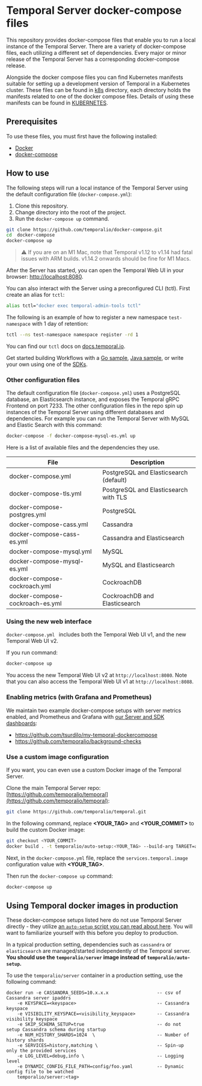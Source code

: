 # Temporal Server docker-compose files

This repository provides docker-compose files that enable you to run a local instance of the Temporal Server.
There are a variety of docker-compose files, each utilizing a different set of dependencies.
Every major or minor release of the Temporal Server has a corresponding docker-compose release.

Alongside the docker compose files you can find Kubernetes manifests suitable for setting up a development version of Temporal in a Kubernetes cluster. These files can be found in [k8s](./k8s) directory, each directory holds the manifests related to one of the docker compose files. Details of using these manifests can be found in [KUBERNETES](./KUBERNETES.md).

## Prerequisites

To use these files, you must first have the following installed:

- [Docker](https://docs.docker.com/engine/installation/)
- [docker-compose](https://docs.docker.com/compose/install/)

## How to use

The following steps will run a local instance of the Temporal Server using the default configuration file (`docker-compose.yml`):

1. Clone this repository.
2. Change directory into the root of the project.
3. Run the `docker-compose up` command.

```bash
git clone https://github.com/temporalio/docker-compose.git
cd  docker-compose
docker-compose up
```

> ⚠️ If you are on an M1 Mac, note that Temporal v1.12 to v1.14 had fatal issues with ARM builds. v1.14.2 onwards should be fine for M1 Macs.

After the Server has started, you can open the Temporal Web UI in your browser: [http://localhost:8080](http://localhost:8080).

You can also interact with the Server using a preconfigured CLI (tctl).
First create an alias for `tctl`:

```bash
alias tctl="docker exec temporal-admin-tools tctl"
```

The following is an example of how to register a new namespace `test-namespace` with 1 day of retention:

```bash
tctl --ns test-namespace namespace register -rd 1
```

You can find our `tctl` docs on [docs.temporal.io](https://docs.temporal.io/docs/system-tools/tctl/).

Get started building Workflows with a [Go sample](https://github.com/temporalio/samples-go), [Java sample](https://github.com/temporalio/samples-java), or write your own using one of the [SDKs](https://docs.temporal.io/docs/sdks-introduction).

### Other configuration files

The default configuration file (`docker-compose.yml`) uses a PostgreSQL database, an Elasticsearch instance, and exposes the Temporal gRPC Frontend on port 7233.
The other configuration files in the repo spin up instances of the Temporal Server using different databases and dependencies.
For example you can run the Temporal Server with MySQL and Elastic Search with this command:

```bash
docker-compose -f docker-compose-mysql-es.yml up
```

Here is a list of available files and the dependencies they use.

| File                               | Description                            |
|------------------------------------| -------------------------------------- |
| docker-compose.yml                 | PostgreSQL and Elasticsearch (default) |
| docker-compose-tls.yml             | PostgreSQL and Elasticsearch with TLS  |
| docker-compose-postgres.yml        | PostgreSQL                             |
| docker-compose-cass.yml            | Cassandra                              |
| docker-compose-cass-es.yml         | Cassandra and Elasticsearch            |
| docker-compose-mysql.yml           | MySQL                                  |
| docker-compose-mysql-es.yml        | MySQL and Elasticsearch                |
| docker-compose-cockroach.yml       | CockroachDB                            |
| docker-compose-cockroach-es.yml    | CockroachDB and Elasticsearch          |

### Using the new web interface

`docker-compose.yml ` includes both the Temporal Web UI v1, and the new Temporal Web UI v2.

If you run command:

```bash
docker-compose up
```

You access the new Temporal Web UI v2 at `http://localhost:8080`.
Note that you can also access the Temporal Web UI v1 at `http://localhost:8088`.

### Enabling metrics (with Grafana and Prometheus)

We maintain two example docker-compose setups with server metrics enabled, and Prometheus and Grafana with [our Server and SDK dashboards](https://github.com/temporalio/dashboards):

- https://github.com/tsurdilo/my-temporal-dockercompose
- https://github.com/temporalio/background-checks

### Use a custom image configuration

If you want, you can even use a custom Docker image of the Temporal Server.

Clone the main Temporal Server repo: [https://github.com/temporalio/temporal](https://github.com/temporalio/temporal):

```bash
git clone https://github.com/temporalio/temporal.git
```

In the following command, replace **<YOUR_TAG>** and **<YOUR_COMMIT>** to build the custom Docker image:

```bash
git checkout <YOUR_COMMIT>
docker build . -t temporalio/auto-setup:<YOUR_TAG> --build-arg TARGET=auto-setup
```

Next, in the `docker-compose.yml` file, replace the `services.temporal.image` configuration value with **<YOUR_TAG>**.

Then run the `docker-compose up` command:

```bash
docker-compose up
```

## Using Temporal docker images in production

These docker-compose setups listed here do not use Temporal Server directly - they utilize [an `auto-setup` script you can read about here](https://docs.temporal.io/blog/auto-setup). You will want to familiarize yourself with this before you deploy to production.

In a typical production setting, dependencies such as `cassandra` or `elasticsearch` are managed/started independently of the Temporal server. **You should use the `temporalio/server` image instead of `temporalio/auto-setup`.**

To use the `temporalio/server` container in a production setting, use the following command:

```plain
docker run -e CASSANDRA_SEEDS=10.x.x.x                  -- csv of Cassandra server ipaddrs
    -e KEYSPACE=<keyspace>                              -- Cassandra keyspace
    -e VISIBILITY_KEYSPACE=<visibility_keyspace>        -- Cassandra visibility keyspace
    -e SKIP_SCHEMA_SETUP=true                           -- do not setup Cassandra schema during startup
    -e NUM_HISTORY_SHARDS=1024  \                       -- Number of history shards
    -e SERVICES=history,matching \                      -- Spin-up only the provided services
    -e LOG_LEVEL=debug,info \                           -- Logging level
    -e DYNAMIC_CONFIG_FILE_PATH=config/foo.yaml         -- Dynamic config file to be watched
    temporalio/server:<tag>
```

